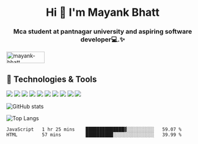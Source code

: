 <h1 align="center">Hi 👋 I'm Mayank Bhatt</h1>
<h3 align="center">Mca student at pantnagar university and aspiring software developer💻.✨</h3>

<!-- ![](https://visitor-badge.laobi.icu/badge?page_id=mayankbhatt07141.mayankbhatt07141) -->

<a href="https://www.linkedin.com/in/mayankbhatt07141/" target="blank"><img align="center" src="https://img.shields.io/badge/LinkedIn-0077B5?style=for-the-badge&logo=linkedin&logoColor=white" alt="mayank-bhatt" height="30" width="100" /></a>

## 🔧 Technologies & Tools

![](https://img.shields.io/badge/Visual_Studio_Code-0078D4?style=for-the-badge&logo=visual%20studio%20code&logoColor=white)
![](https://img.shields.io/badge/C-00599C?style=for-the-badge&logo=c&logoColor=white)
![](https://img.shields.io/badge/Java-ED8B00?style=for-the-badge&logo=java&logoColor=white)
![]( https://img.shields.io/badge/JavaScript-323330?style=for-the-badge&logo=javascript&logoColor=F7DF1E)
![]( https://img.shields.io/badge/CSS-239120?&style=for-the-badge&logo=css3&logoColor=white)
![]( https://img.shields.io/badge/HTML-239120?style=for-the-badge&logo=html5&logoColor=white)
![]( https://img.shields.io/badge/MySQL-00000F?style=for-the-badge&logo=mysql&logoColor=white)
![]( https://img.shields.io/badge/React-20232A?style=for-the-badge&logo=react&logoColor=61DAFB)
![]( https://img.shields.io/badge/Redux-593D88?style=for-the-badge&logo=redux&logoColor=white)
![](https://img.shields.io/npm/types/typescript?style=for-the-badge)


<!-- git stats -->
![GitHub stats](https://github-readme-stats.vercel.app/api?username=mayankbhatt07141&show_icons=true&theme=tokyonight)
<!-- most used languages -->
![Top Langs](https://github-readme-stats.vercel.app/api/top-langs/?username=mayankbhatt07141&theme=tokyonight)
<!-- wakatime stats -->
<!--START_SECTION:waka-->
```text
JavaScript   1 hr 25 mins    ██████████████▓░░░░░░░░░░   59.07 % 
HTML         57 mins         ██████████░░░░░░░░░░░░░░░   39.99 % 
```
<!--END_SECTION:waka-->
